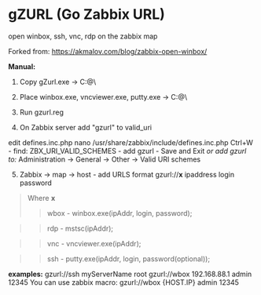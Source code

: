 # gZURL (Go Zabbix URL)
open winbox, ssh, vnc, rdp on the zabbix map

Forked from:
https://akmalov.com/blog/zabbix-open-winbox/

**Manual:**
1. Copy gZurl.exe -> C:\@\

2. Place winbox.exe, vncviewer.exe, putty.exe -> C:\@\

3. Run  gzurl.reg 

4. On Zabbix server add "gzurl" to valid_uri

edit defines.inc.php 
nano /usr/share/zabbix/include/defines.inc.php
Ctrl+W - find: ZBX_URI_VALID_SCHEMES - add gzurl - Save and Exit
*or add gzurl to:*
Administration -> General -> Other -> Valid URI schemes


5. Zabbix -> map -> host - add URLS format
gzurl://**x** ipaddress login password

>Where **x**
>>wbox - winbox.exe(ipAddr, login, password);

>>rdp - mstsc(ipAddr);

>>vnc - vncviewer.exe(ipAddr);

>>ssh - putty.exe(ipAddr, login, password(optional));

**examples:** 
gzurl://ssh myServerName root
gzurl://wbox 192.168.88.1 admin 12345
You can use zabbix macro:
gzurl://wbox {HOST.IP} admin 12345


